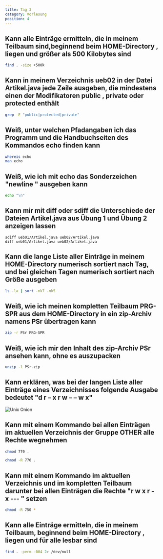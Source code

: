 ```yaml
---
title: Tag 3
category: Vorlesung
position: 4
---
```

## Kann alle Einträge ermitteln, die in meinem Teilbaum sind,beginnend beim HOME-Directory , liegen und größer als 500 Kilobytes sind

```bash
find . -size +500k
```

## Kann in meinem Verzeichnis ueb02 in der Datei Artikel.java jede Zeile ausgeben, die mindestens einen der Modifikatoren public , private oder protected enthält

```bash
grep -E "public|protected|private"
```

## Weiß, unter welchen Pfadangaben ich das Programm und die Handbuchseiten des Kommandos echo finden kann

```bash
whereis echo
man echo
```

## Weiß, wie ich mit echo das Sonderzeichen "newline " ausgeben kann

```bash
echo "\n"
```

## Kann mir mit diff oder sdiff die Unterschiede der Dateien Artikel.java aus Übung 1 und Übung 2 anzeigen lassen

```
sdiff ueb01/Artikel.java ueb02/Artikel.java
diff ueb01/Artikel.java ueb02/Artikel.java
```

## Kann die lange Liste aller Einträge in meinem HOME-Directory numerisch sortiert nach Tag, und bei gleichen Tagen numerisch sortiert nach Größe ausgeben

```bash
ls -la | sort -nk7 -nk5
```

## Weiß, wie ich meinen kompletten Teilbaum PRG-SPR aus dem HOME-Directory in ein zip-Archiv namens PSr übertragen kann

```bash
zip -r PSr PRG-SPR
```

## Weiß, wie ich mir den Inhalt des zip-Archiv PSr ansehen kann, ohne es auszupacken

```bash
unzip -l PSr.zip
```

## Kann erklären, was bei der langen Liste aller Einträge eines Verzeichnisses folgende Ausgabe bedeutet "d r – x r w – – w x"

![Unix Onion](rechte-notation.jpg)

## Kann mit einem Kommando bei allen Einträgen im aktuellen Verzeichnis der Gruppe OTHER alle Rechte wegnehmen

```bash
chmod 770 .
```

```bash
chmod -R 770 .
```

## Kann mit einem Kommando im aktuellen Verzeichnis und im kompletten Teilbaum darunter bei allen Einträgen die Rechte "r w x r - x --- " setzen

```bash
chmod -R 750 *
```

## Kann alle Einträge ermitteln, die in meinem Teilbaum, beginnend beim HOME-Directory , liegen und für alle lesbar sind

```bash
find . -perm -004 2> /dev/null
```
